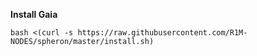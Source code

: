 <b> Install Gaia </b>

```
bash <(curl -s https://raw.githubusercontent.com/R1M-NODES/spheron/master/install.sh)
```
